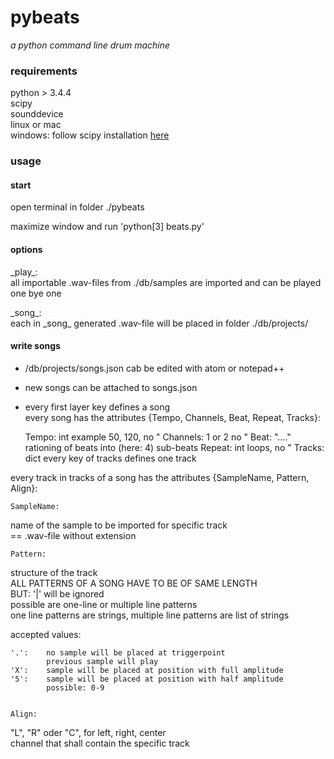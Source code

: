 # pybeats
_a python command line drum machine_

### requirements
python > 3.4.4  
scipy  
sounddevice  
linux or mac  
windows: follow scipy installation [here](http://www.lfd.uci.edu/~gohlke/pythonlibs/)

### usage
#### start
open terminal in folder ./pybeats  
  
maximize window and run 'python[3] beats.py'

#### options
\_play\_:  
all importable .wav-files from ./db/samples are imported and can be played one bye one  

\_song\_:  
each in \_song\_ generated .wav-file will be placed in folder ./db/projects/

#### write songs
- /db/projects/songs.json cab be edited with atom or notepad++  
- new songs can be attached to songs.json  
- every first layer key defines a song  
every song has the attributes {Tempo, Channels, Beat, Repeat, Tracks}:

	Tempo:		int			example 50, 120, no "
	Channels:	1 or 2		no "
	Beat:		"...."		rationing of beats into (here: 4) sub-beats
	Repeat:		int			loops, no "
	Tracks:		dict		every key of tracks defines one track


every track in tracks of a song has the attributes {SampleName, Pattern, Align}:  
  
	SampleName:  
name of the sample to be imported for specific track  
== .wav-file without extension  
  
  
	Pattern:  
structure of the track  
ALL PATTERNS OF A SONG HAVE TO BE OF SAME LENGTH  
BUT: '|' will be ignored  
possible are one-line or multiple line patterns  
one line patterns are strings, multiple line patterns are list of strings  
  
accepted values:
              
	'.':    no sample will be placed at triggerpoint
			previous sample will play
	'X':    sample will be placed at position with full amplitude
	'5':    sample will be placed at position with half amplitude
			possible: 0-9  
  
  
  	Align:  
  "L", "R" oder "C", for left, right, center  
  channel that shall contain the specific track
